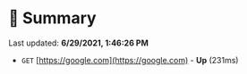 # 📖 Summary
Last updated: **6/29/2021, 1:46:26 PM**

- `GET` [https://google.com](https://google.com) - **Up** (231ms)
